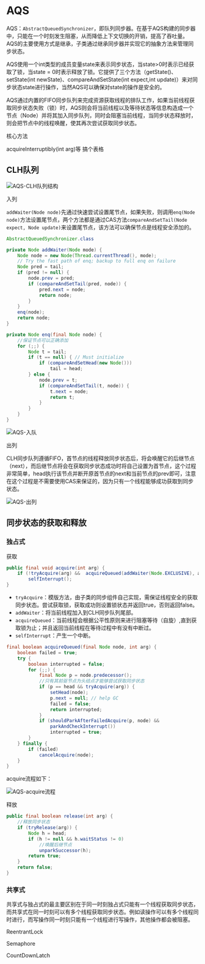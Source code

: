 # AQS

AQS：`AbstractQueuedSynchronizer`，即队列同步器。在基于AQS构建的同步器中，只能在一个时刻发生阻塞，从而降低上下文切换的开销，提高了吞吐量。AQS的主要使用方式是继承，子类通过继承同步器并实现它的抽象方法来管理同步状态。

AQS使用一个int类型的成员变量state来表示同步状态，当state>0时表示已经获取了锁，当state = 0时表示释放了锁。它提供了三个方法（getState()、setState(int newState)、compareAndSetState(int expect,int update)）来对同步状态state进行操作，当然AQS可以确保对state的操作是安全的。

AQS通过内置的FIFO同步队列来完成资源获取线程的排队工作，如果当前线程获取同步状态失败（锁）时，AQS则会将当前线程以及等待状态等信息构造成一个节点（Node）并将其加入同步队列，同时会阻塞当前线程，当同步状态释放时，则会把节点中的线程唤醒，使其再次尝试获取同步状态。



核心方法

acquireInterruptibly(int arg)等  搞个表格



## CLH队列

![AQS-CLH队列结构](/Users/zz/coding/git_project/zhuanglegezhi/blog.github.io/resource/AQS-CLH队列结构.jpg)

入列

`addWaiter(Node node)`先通过快速尝试设置尾节点，如果失败，则调用`enq(Node node)`方法设置尾节点，两个方法都是通过CAS方法`compareAndSetTail(Node expect, Node update)`来设置尾节点，该方法可以确保节点是线程安全添加的。

```java
AbstractQueuedSynchronizer.class

private Node addWaiter(Node mode) {
    Node node = new Node(Thread.currentThread(), mode);
    // Try the fast path of enq; backup to full enq on failure
    Node pred = tail;
    if (pred != null) {
        node.prev = pred;
        if (compareAndSetTail(pred, node)) {
            pred.next = node;
            return node;
        }
    }
    enq(node);
    return node;
}
```

```java
private Node enq(final Node node) {
    //保证节点可以正确添加
    for (;;) {
        Node t = tail;
        if (t == null) { // Must initialize
            if (compareAndSetHead(new Node()))
                tail = head;
        } else {
            node.prev = t;
            if (compareAndSetTail(t, node)) {
                t.next = node;
                return t;
            }
        }
    }
}
```

![AQS-入队](/Users/zz/coding/git_project/zhuanglegezhi/blog.github.io/resource/AQS-入队.jpg)

出列

CLH同步队列遵循FIFO，首节点的线程释放同步状态后，将会唤醒它的后继节点（next），而后继节点将会在获取同步状态成功时将自己设置为首节点，这个过程非常简单，head执行该节点并断开原首节点的next和当前节点的prev即可，注意在这个过程是不需要使用CAS来保证的，因为只有一个线程能够成功获取到同步状态。

![AQS-出列](/Users/zz/coding/git_project/zhuanglegezhi/blog.github.io/resource/AQS-出列.jpg)

## 同步状态的获取和释放

### 独占式

获取

```java
public final void acquire(int arg) {
    if (!tryAcquire(arg) &&  acquireQueued(addWaiter(Node.EXCLUSIVE), arg))
        selfInterrupt();
}
```

- `tryAcquire`：模版方法，由子类的同步组件自己实现，需保证线程安全的获取同步状态。尝试获取锁，获取成功则设置锁状态并返回true，否则返回false。
- `addWaiter`：将当前线程加入到CLH同步队列尾部。
- `acquireQueued`：当前线程会根据公平性原则来进行阻塞等待（自旋）,直到获取锁为止；并且返回当前线程在等待过程中有没有中断过。
- `selfInterrupt`：产生一个中断。

```java
final boolean acquireQueued(final Node node, int arg) {
    boolean failed = true;
    try {
        boolean interrupted = false;
        for (;;) {
            final Node p = node.predecessor();
            //只有其前驱节点为头结点才能够尝试获取同步状态
            if (p == head && tryAcquire(arg)) {
                setHead(node);
                p.next = null; // help GC
                failed = false;
                return interrupted;
            }
            if (shouldParkAfterFailedAcquire(p, node) &&
                parkAndCheckInterrupt())
                interrupted = true;
        }
    } finally {
        if (failed)
            cancelAcquire(node);
    }
}
```

acquire流程如下：

![AQS-acquire流程](/Users/zz/coding/git_project/zhuanglegezhi/blog.github.io/resource/AQS-acquire流程.png)



释放

```java
public final boolean release(int arg) {
    //释放同步状态
    if (tryRelease(arg)) {
        Node h = head;
        if (h != null && h.waitStatus != 0)
            //唤醒后继节点
            unparkSuccessor(h);
        return true;
    }
    return false;
}
```

### 共享式

共享式与独占式的最主要区别在于同一时刻独占式只能有一个线程获取同步状态，而共享式在同一时刻可以有多个线程获取同步状态。例如读操作可以有多个线程同时进行，而写操作同一时刻只能有一个线程进行写操作，其他操作都会被阻塞。



ReentrantLock

Semaphore

CountDownLatch
